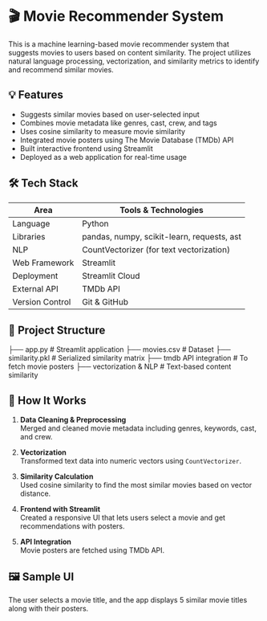 # 🎬 Movie Recommender System

This is a machine learning-based movie recommender system that suggests movies to users based on content similarity. The project utilizes natural language processing, vectorization, and similarity metrics to identify and recommend similar movies.

## 💡 Features

- Suggests similar movies based on user-selected input
- Combines movie metadata like genres, cast, crew, and tags
- Uses cosine similarity to measure movie similarity
- Integrated movie posters using The Movie Database (TMDb) API
- Built interactive frontend using Streamlit
- Deployed as a web application for real-time usage

## 🛠 Tech Stack

| Area              | Tools & Technologies                 |
|-------------------|--------------------------------------|
| Language          | Python                               |
| Libraries         | pandas, numpy, scikit-learn, requests, ast |
| NLP               | CountVectorizer (for text vectorization) |
| Web Framework     | Streamlit                            |
| Deployment        | Streamlit Cloud                      |
| External API      | TMDb API                             |
| Version Control   | Git & GitHub                         |

## 📁 Project Structure
├── app.py # Streamlit application
├── movies.csv # Dataset
├── similarity.pkl # Serialized similarity matrix
├── tmdb API integration # To fetch movie posters
├── vectorization & NLP # Text-based content similarity


## 🚀 How It Works

1. **Data Cleaning & Preprocessing**  
   Merged and cleaned movie metadata including genres, keywords, cast, and crew.

2. **Vectorization**  
   Transformed text data into numeric vectors using `CountVectorizer`.

3. **Similarity Calculation**  
   Used cosine similarity to find the most similar movies based on vector distance.

4. **Frontend with Streamlit**  
   Created a responsive UI that lets users select a movie and get recommendations with posters.

5. **API Integration**  
   Movie posters are fetched using TMDb API.

## 🖼 Sample UI

The user selects a movie title, and the app displays 5 similar movie titles along with their posters.



